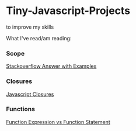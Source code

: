 # Tiny-Javascript-Projects
to improve my skills

What I've read/am reading:

### Scope
[Stackoverflow Answer with Examples](https://stackoverflow.com/a/500459)


### Closures
[Javascript Closures](http://www.jibbering.com/faq/notes/closures/)

### Functions

[Function Expression vs Function Statement](https://stackoverflow.com/questions/336859/var-functionname-function-vs-function-functionname)
